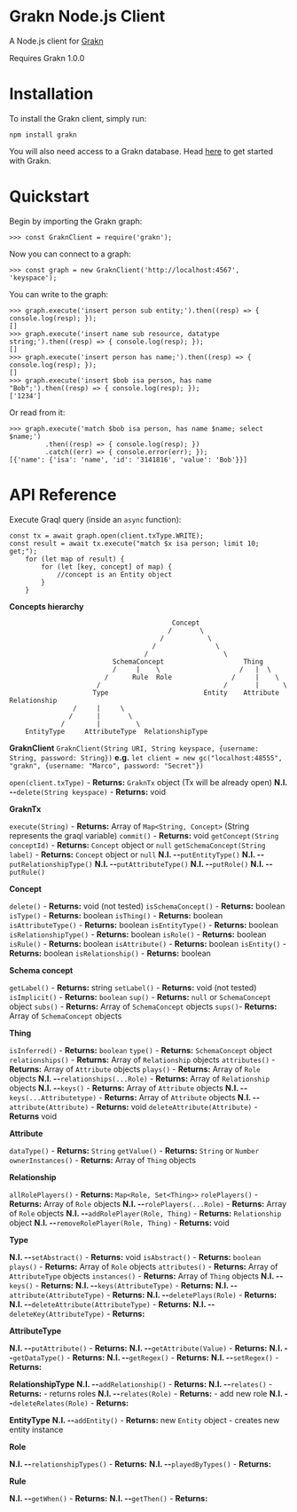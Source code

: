 # Grakn Node.js Client

A Node.js client for [Grakn](https://grakn.ai)

Requires Grakn 1.0.0

# Installation

To install the Grakn client, simply run:

```
npm install grakn
```

You will also need access to a Grakn database. Head [here](https://grakn.ai/pages/documentation/get-started/setup-guide.html) to get started with Grakn.

# Quickstart

Begin by importing the Grakn graph:

```
>>> const GraknClient = require('grakn');
```

Now you can connect to a graph:

```
>>> const graph = new GraknClient('http://localhost:4567', 'keyspace');
```

You can write to the graph:

```
>>> graph.execute('insert person sub entity;').then((resp) => { console.log(resp); });
[]
>>> graph.execute('insert name sub resource, datatype string;').then((resp) => { console.log(resp); });
[]
>>> graph.execute('insert person has name;').then((resp) => { console.log(resp); });
[]
>>> graph.execute('insert $bob isa person, has name "Bob";').then((resp) => { console.log(resp); });
['1234']
```

Or read from it:

```
>>> graph.execute('match $bob isa person, has name $name; select $name;')
         .then((resp) => { console.log(resp); })
         .catch((err) => { console.error(err); });
[{'name': {'isa': 'name', 'id': '3141816', 'value': 'Bob'}}]
```


# API Reference
Execute Graql query (inside an `async` function):

```
const tx = await graph.open(client.txType.WRITE);
const result = await tx.execute("match $x isa person; limit 10; get;");
    for (let map of result) {
        for (let [key, concept] of map) {
            //concept is an Entity object
        }
    }
```

**Concepts hierarchy** 

```
                                         Concept
                                        /       \
                                      /           \
                                    /               \
                                  /                   \
                          SchemaConcept                    Thing
                          /     |    \                    /   |  \
                        /      Rule  Role               /     |    \
                      /                               /       |      \
                     Type                        Entity    Attribute   Relationship
                /     |     \
               /      |       \
             /        |         \
    EntityType     AttributeType  RelationshipType
```
**GraknClient**
  `GraknClient(String URI, String keyspace, {username: String, password: String})`
  **e.g.** `let client = new gc("localhost:48555", "grakn", {username: "Marco", password: "Secret"})`
  
  
 `open(client.txType)` - **Returns:** `GraknTx` object (Tx will be already open)
 **N.I. --**`delete(String keyspace)` - **Returns:** void
 
 **GraknTx**
 
  `execute(String)` - **Returns:** Array of `Map<String, Concept>` (String represents the graql variable)
  `commit()` - **Returns:** void
  `getConcept(String conceptId)` - **Returns:** `Concept` object or `null` 
  `getSchemaConcept(String label)` - **Returns:** `Concept` object or `null`
  **N.I. --**`putEntityType()`
  **N.I. --**`putRelationshipType()`
  **N.I. --**`putAttributeType()`
  **N.I. --**`putRole()`
  **N.I. --**`putRule()`

**Concept**

  `delete()` - **Returns:** void (not tested)
  `isSchemaConcept()` - **Returns:** boolean
   `isType()` - **Returns:** boolean
   `isThing()` - **Returns:** boolean
   `isAttributeType()` - **Returns:** boolean
   `isEntityType()` - **Returns:** boolean
   `isRelationshipType()` - **Returns:** boolean
   `isRole()` - **Returns:** boolean
   `isRule()` - **Returns:** boolean
   `isAttribute()` - **Returns:** boolean
   `isEntity()` - **Returns:** boolean
   `isRelationship()` - **Returns:** boolean
  
  **Schema concept**
  
   `getLabel()` - **Returns:** string
   `setLabel()` - **Returns:** void  (not tested)
   `isImplicit()` - **Returns:** `boolean`
   `sup()` - **Returns:** `null` or `SchemaConcept` object
   `subs()` - **Returns:** Array of `SchemaConcept` objects
   `sups()`- **Returns:** Array of `SchemaConcept` objects
   
  **Thing**
  
   `isInferred()` - **Returns:** `boolean`
   `type()` - **Returns:** `SchemaConcept` object
   `relationships()` - **Returns:** Array of `Relationship` objects
   `attributes()` - **Returns:** Array of `Attribute` objects
   `plays()` - **Returns:** Array of `Role` objects
    **N.I. --**`relationships(...Role)` - **Returns:** Array of `Relationship` objects
    **N.I. --**`keys()` - **Returns:** Array of `Attribute` objects
    **N.I. --**`keys(...Attributetype)` - **Returns:** Array of `Attribute` objects
    **N.I. --**`attribute(Attribute)` - **Returns:** void
    `deleteAttribute(Attribute)` - **Returns** void
   
  **Attribute**
   
   `dataType()` - **Returns:** `String`
   `getValue()` - **Returns:** `String` or `Number`
   `ownerInstances()` - **Returns:** Array of `Thing` objects
   
  **Relationship**
  
  `allRolePlayers()` - **Returns:** `Map<Role, Set<Thing>>`
  `rolePlayers()` - **Returns:** Array of `Role` objects
   **N.I. --**`rolePlayers(...Role)` - **Returns:** Array of `Role` objects
   **N.I. --**`addRolePlayer(Role, Thing)` - **Returns:**  `Relationship` object
   **N.I. --**`removeRolePlayer(Role, Thing)` - **Returns:**  void
  
  **Type**
  
   **N.I. --**`setAbstract()` - **Returns:** void
  `isAbstract()` - **Returns:** `boolean`
  `plays()` - **Returns:** Array of `Role` objects
  `attributes()` - **Returns:** Array of `AttributeType` objects
  `instances()` - **Returns:** Array of `Thing` objects
  **N.I. --**`keys()` - **Returns:** 
  **N.I. --**`keys(AttributeType)` - **Returns:** 
  **N.I. --**`attribute(AttributeType)` - **Returns:** 
  **N.I. --**`deletePlays(Role)` - **Returns:** 
  **N.I. --**`deleteAttribute(AttributeType)` - **Returns:** 
  **N.I. --**`deleteKey(AttributeType)` - **Returns:** 
  
  **AttributeType**
  
  **N.I. --**`putAttribute()` - **Returns:** 
  **N.I. --**`getAttribute(Value)` - **Returns:** 
  **N.I. --**`getDataType()` - **Returns:** 
  **N.I. --**`getRegex()` - **Returns:** 
  **N.I. --**`setRegex()` - **Returns:** 
   
  **RelationshipType**
  **N.I. --**`addRelationship()` - **Returns:** 
  **N.I. --**`relates()` - **Returns:**  - returns roles
  **N.I. --**`relates(Role)` - **Returns:**  - add new role
  **N.I. --**`deleteRelates(Role)` - **Returns:** 
  
  **EntityType**
  **N.I. --**`addEntity()` - **Returns:** new `Entity` object - creates new entity instance
  
  **Role**
  
  **N.I. --**`relationshipTypes()` - **Returns:**
  **N.I. --**`playedByTypes()` - **Returns:**
  
  **Rule**
  
   **N.I. --**`getWhen()` - **Returns:**
   **N.I. --**`getThen()` - **Returns:**
